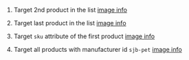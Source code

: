 <!-- Jay Doshi (N01530177) -->

1. Target 2nd product in the list
[image info](../assets/activity-1.1.png)

2. Target last product in the list
[image info](../assets/activity-1.2.png)

3. Target `sku` attribute of the first product
[image info](../assets/activity-1.3.png)

4. Target all products with manufacturer id `sjb-pet`
[image info](../assets/activity-1.4.png)